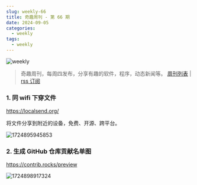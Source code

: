 ```yaml
---
slug: weekly-66
title: 奇趣周刊 - 第 66 期
date: 2024-09-05
categories:
  - weekly
tags:
  - weekly
---
```


![weekly](https://imgurl.zishu.me/weekly.webp)

> 奇趣周刊，每周四发布，分享有趣的软件，程序，动态新闻等。 [周刊列表](/categories/weekly/) | [rss 订阅](/categories/weekly/index.xml)  

### 1. 同 wifi 下穿文件

https://localsend.org/

将文件分享到附近的设备，免费、开源、跨平台。

![1724895945853](https://imgurl.zishu.me/2024/08/1724895945853.webp)

### 2. 生成 GitHub 仓库贡献名单图

https://contrib.rocks/preview

![1724898917324](https://imgurl.zishu.me/2024/08/1724898917324.webp)
